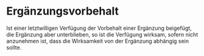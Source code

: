 # Ergänzungsvorbehalt

Ist einer letztwilligen Verfügung der Vorbehalt einer Ergänzung beigefügt, die Ergänzung aber unterblieben, so ist die Verfügung wirksam, sofern nicht anzunehmen ist, dass die Wirksamkeit von der Ergänzung abhängig sein sollte. 

